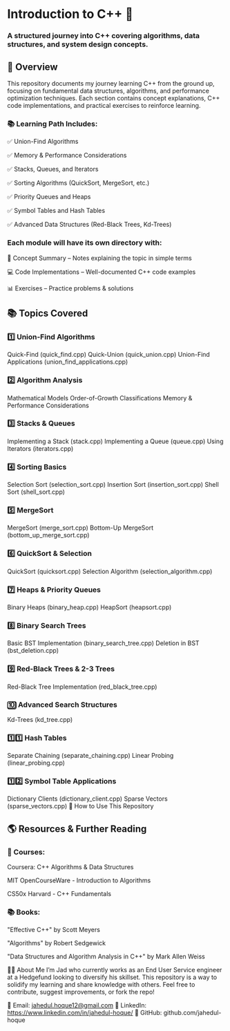 # Introduction to C++ 🚀
### A structured journey into C++ covering algorithms, data structures, and system design concepts.

## 📌 Overview
This repository documents my journey learning C++ from the ground up, focusing on fundamental data structures, algorithms, and performance optimization techniques. Each section contains concept explanations, C++ code implementations, and practical exercises to reinforce learning.

### 📚 Learning Path Includes:

✅ Union-Find Algorithms

✅ Memory & Performance Considerations

✅ Stacks, Queues, and Iterators

✅ Sorting Algorithms (QuickSort, MergeSort, etc.)

✅ Priority Queues and Heaps

✅ Symbol Tables and Hash Tables

✅ Advanced Data Structures (Red-Black Trees, Kd-Trees)


### Each module will have its own directory with:

📄 Concept Summary – Notes explaining the topic in simple terms

💻 Code Implementations – Well-documented C++ code examples

📊 Exercises – Practice problems & solutions

## 📚 Topics Covered
### 1️⃣ Union-Find Algorithms
Quick-Find (quick_find.cpp)
Quick-Union (quick_union.cpp)
Union-Find Applications (union_find_applications.cpp)
### 2️⃣ Algorithm Analysis
Mathematical Models
Order-of-Growth Classifications
Memory & Performance Considerations
### 3️⃣ Stacks & Queues
Implementing a Stack (stack.cpp)
Implementing a Queue (queue.cpp)
Using Iterators (iterators.cpp)
### 4️⃣ Sorting Basics
Selection Sort (selection_sort.cpp)
Insertion Sort (insertion_sort.cpp)
Shell Sort (shell_sort.cpp)
### 5️⃣ MergeSort
MergeSort (merge_sort.cpp)
Bottom-Up MergeSort (bottom_up_merge_sort.cpp)
### 6️⃣ QuickSort & Selection
QuickSort (quicksort.cpp)
Selection Algorithm (selection_algorithm.cpp)
### 7️⃣ Heaps & Priority Queues
Binary Heaps (binary_heap.cpp)
HeapSort (heapsort.cpp)
### 8️⃣ Binary Search Trees
Basic BST Implementation (binary_search_tree.cpp)
Deletion in BST (bst_deletion.cpp)
### 9️⃣ Red-Black Trees & 2-3 Trees
Red-Black Tree Implementation (red_black_tree.cpp)
### 🔟 Advanced Search Structures
Kd-Trees (kd_tree.cpp)
### 1️⃣1️⃣ Hash Tables
Separate Chaining (separate_chaining.cpp)
Linear Probing (linear_probing.cpp)
### 1️⃣2️⃣ Symbol Table Applications
Dictionary Clients (dictionary_client.cpp)
Sparse Vectors (sparse_vectors.cpp)
🚀 How to Use This Repository

## 🌎 Resources & Further Reading
### 📖 Courses:

Coursera: C++ Algorithms & Data Structures

MIT OpenCourseWare - Introduction to Algorithms

CS50x Harvard - C++ Fundamentals

### 📚 Books:

"Effective C++" by Scott Meyers

"Algorithms" by Robert Sedgewick

"Data Structures and Algorithm Analysis in C++" by Mark Allen Weiss


👨‍💻 About Me
I’m Jad who currently works as an End User Service engineer at a Hedgefund looking to diversify his skillset. This repository is a way to solidify my learning and share knowledge with others. Feel free to contribute, suggest improvements, or fork the repo!

📧 Email: jahedul.hoque12@gmail.com
🔗 LinkedIn: https://www.linkedin.com/in/jahedul-hoque/
🚀 GitHub: github.com/jahedul-hoque

